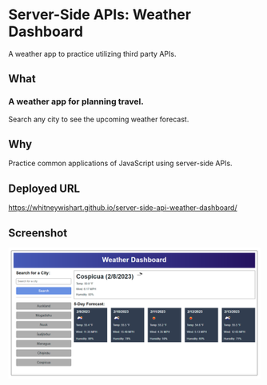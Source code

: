 # Server-Side APIs: Weather Dashboard
A weather app to practice utilizing third party APIs.


## What
### A weather app for planning travel. 
Search any city to see the upcoming weather forecast.


## Why
Practice common applications of JavaScript using server-side APIs.


## Deployed URL
https://whitneywishart.github.io/server-side-api-weather-dashboard/


## Screenshot
<img src= ".\assets\app-screenshot.png" width="650">


